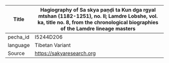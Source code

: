 |Title | Hagiography of Sa skya paṇḍi ta Kun dga rgyal mtshan (1182-1251), no. II; Lamdre Lobshe, vol. ka, title no. 8, from the chronological biographies of the Lamdre lineage masters 
| --- | --- 
|pecha_id | I5244D206
|language | Tibetan Variant
|Source | https://sakyaresearch.org
